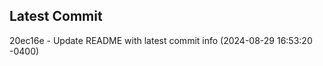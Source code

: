 
## Latest Commit
20ec16e - Update README with latest commit info (2024-08-29 16:53:20 -0400) <Yunxi-Zhou>
